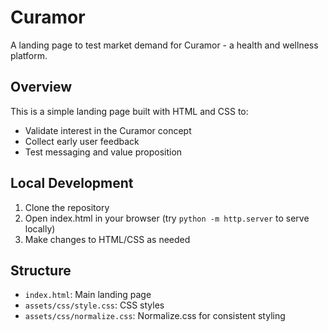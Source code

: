 # Curamor

A landing page to test market demand for Curamor - a health and wellness platform.

## Overview

This is a simple landing page built with HTML and CSS to:
- Validate interest in the Curamor concept
- Collect early user feedback
- Test messaging and value proposition


## Local Development

1. Clone the repository
2. Open index.html in your browser (try `python -m http.server` to serve locally)
3. Make changes to HTML/CSS as needed

## Structure

- `index.html`: Main landing page
- `assets/css/style.css`: CSS styles
- `assets/css/normalize.css`: Normalize.css for consistent styling
